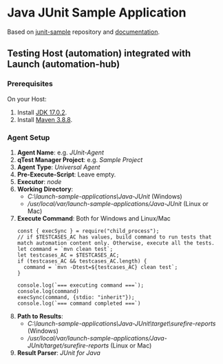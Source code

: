 # Java JUnit Sample Application

Based on [junit-sample](https://github.com/QASymphony/junit-sample) repository and
[documentation](https://documentation.tricentis.com/qtest/od/en/content/launch/automation_host/universal_agent/parsers/integrate_junit_for_java_with_universal_agent.htm).


## Testing Host (automation) integrated with Launch (automation-hub)

### Prerequisites
On your Host:
1. Install [JDK 17.0.2](https://jdk.java.net/archive/).
2. Install [Maven 3.8.8](https://maven.apache.org/download.cgi).

### Agent Setup
1. **Agent Name**: e.g. _JUnit-Agent_
2. **qTest Manager Project**: e.g. _Sample Project_
3. **Agent Type**: _Universal Agent_
4. **Pre-Execute-Script**: Leave empty.
5. **Executor**: _node_
6. **Working Directory**:
    - _C:\launch-sample-applications\Java-JUnit_ (Windows)
    - _/usr/local/var/launch-sample-applications/Java-JUnit_ (Linux or Mac)
7. **Execute Command**: Both for Windows and Linux/Mac
    ```node
   const { execSync } = require("child_process");
   // if $TESTCASES_AC has values, build command to run tests that match automation content only. Otherwise, execute all the tests.
   let command = `mvn clean test`;
   let testcases_AC = $TESTCASES_AC;
   if (testcases_AC && testcases_AC.length) {
      command = `mvn -Dtest=${testcases_AC} clean test`;
   }
   
   console.log(`=== executing command ===`);
   console.log(command)
   execSync(command, {stdio: "inherit"});
   console.log(`=== command completed ===`)    
   ```
8. **Path to Results**:
    - _C:\launch-sample-applications\Java-JUnit\target\surefire-reports_ (Windows)
    - _/usr/local/var/launch-sample-applications/Java-JUnit/target/surefire-reports_ (Linux or Mac)
9. **Result Parser**: _JUnit for Java_